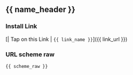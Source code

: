 ## {{ name_header }}

### Install Link

[| Tap on this Link | `{{ link_name }}`]({{ link_url }})

### URL scheme raw

```
{{ scheme_raw }}
```
